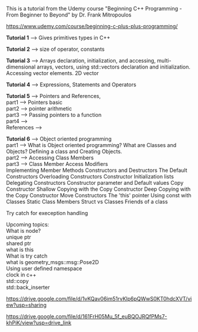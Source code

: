 This is a tutorial from the Udemy course "Beginning C++ Programming - From Beginner to Beyond" by Dr. Frank Mitropoulos

https://www.udemy.com/course/beginning-c-plus-plus-programming/

**Tutorial 1** --> Gives primitives types in C++ 

**Tutorial 2** --> size of operator, constants 

**Tutorial 3** --> Arrays declaration, initialization, and accessing, multi-dimensional arrays, vectors, using std::vectors declaration and initialization. Accessing vector elements. 2D vector

**Tutorial 4** --> Expressions, Statements and Operators

**Tutorial 5** --> Pointers and References, \
part1 --> Pointers basic \
part2 --> pointer arithmetic \
part3 --> Passing pointers to a function \
part4 -->  \
References -->

**Tutorial 6** --> Object oriented programming \
part1 --> What is Object oriented programming? What are Classes and Objects? Defining a class and Creating Objects. \
part2 --> Accessing Class Members \
part3 --> Class Member Access Modifiers \
Implementing Member Methods
Constructors and Destructors
The Default Constructors
Overloading Constructors
Constructor Initialization lists
Delegating Constructors
Constructor parameter and Default values
Copy Constructor
Shallow Copying with the Copy Constructor
Deep Copying with the Copy Constructor
Move Constructors
The 'this' pointer
Using const with Classes
Static Class Members
Struct vs Classes
Friends of a class



Try catch for exeception handling

Upcoming topics: \
What is node? \
unique ptr \
shared ptr \
what is this  \
What is try catch \
what is geometry_msgs::msg::Pose2D \
Using user defined namespace \
clock in c++ \
std::copy \
std::back_inserter


https://drive.google.com/file/d/1vKQav06im51rvKlp6pQWwS0KT0hdcXVT/view?usp=sharing

https://drive.google.com/file/d/161FrH05Mu_5f_euBQOJRQfPMs7-khPiK/view?usp=drive_link